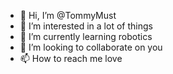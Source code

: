 - 👋 Hi, I’m @TommyMust
- 👀 I’m interested in a lot of things
- 🌱 I’m currently learning robotics
- 💞️ I’m looking to collaborate on you
- 📫 How to reach me love

<!---
TommyMust/TommyMust is a ✨ special ✨ repository because its `README.md` (this file) appears on your GitHub profile.
You can click the Preview link to take a look at your changes.
--->
